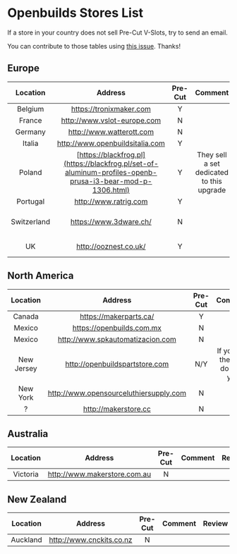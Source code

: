 # Openbuilds Stores List

If a store in your country does not sell Pre-Cut V-Slots, try to send an email.

You can contribute to those tables using [this issue](https://github.com/gregsaun/prusa_i3_bear_upgrade/issues/4). Thanks!


## Europe

| Location | Address | Pre-Cut | Comment | Review |
|:--------:|:-------:|:-------:|:-------:|:------:|
| Belgium | https://tronixmaker.com | Y | | |
| France | http://www.vslot-europe.com | N | | |
| Germany | http://www.watterott.com | N | | |
| Italia | http://www.openbuildsitalia.com | Y | | |
| Poland | [https://blackfrog.pl](https://blackfrog.pl/set-of-aluminum-profiles-openb-prusa-i3-bear-mod-p-1306.html) | Y | They sell a set dedicated to this upgrade | |
| Portugal | http://www.ratrig.com | Y | | |
| Switzerland | https://www.3dware.ch/ | N | | Okay, nothing special |
| UK | http://ooznest.co.uk/ | Y | | Very good |


## North America

| Location | Address | Pre-Cut | Comment | Review |
|:--------:|:-------:|:-------:|:-------:|:------:|
| Canada | https://makerparts.ca/ | Y | | |
| Mexico | https://openbuilds.com.mx | N | | |
| Mexico | http://www.spkautomatizacion.com | N | | |
| New Jersey | http://openbuildspartstore.com | N/Y | If you ask they will do it for you | Very good |
| New York | http://www.opensourceluthiersupply.com | N | | |
| ? | http://makerstore.cc | N | | |


## Australia

| Location | Address | Pre-Cut | Comment | Review |
|:--------:|:-------:|:-------:|:-------:|:------:|
| Victoria | http://www.makerstore.com.au | N | | |


## New Zealand

| Location | Address | Pre-Cut | Comment | Review |
|:--------:|:-------:|:-------:|:-------:|:------:|
| Auckland | http://www.cnckits.co.nz | N | | |